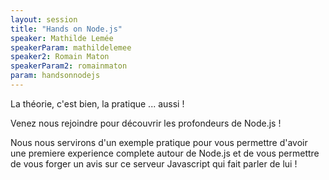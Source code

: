 ```yaml
---
layout: session
title: "Hands on Node.js"
speaker: Mathilde Lemée
speakerParam: mathildelemee
speaker2: Romain Maton
speakerParam2: romainmaton
param: handsonnodejs
---
```


La théorie, c'est bien, la pratique ... aussi !

Venez nous rejoindre pour découvrir les profondeurs de Node.js !

Nous nous servirons d'un exemple pratique pour vous permettre d'avoir une premiere experience complete autour de Node.js
et de vous permettre de vous forger un avis sur ce serveur Javascript qui fait parler de lui !